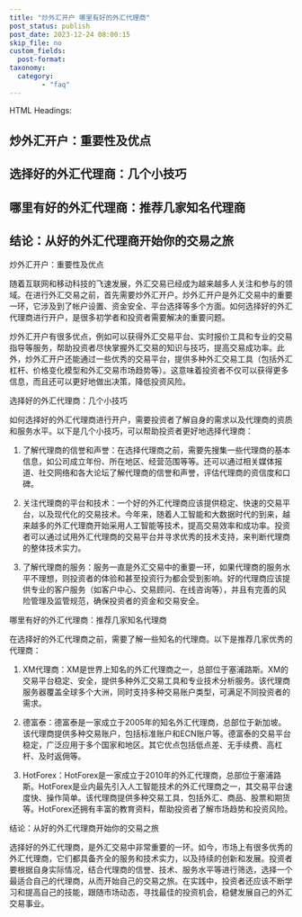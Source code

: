 ```yaml
---
title: "炒外汇开户 哪里有好的外汇代理商"
post_status: publish
post_date: 2023-12-24 08:00:15
skip_file: no
custom_fields: 
  post-format: 
taxonomy:
  category:
        - "faq"
---
```


HTML Headings:

## 炒外汇开户：重要性及优点

## 选择好的外汇代理商：几个小技巧

## 哪里有好的外汇代理商：推荐几家知名代理商

## 结论：从好的外汇代理商开始你的交易之旅

炒外汇开户：重要性及优点

随着互联网和移动科技的飞速发展，外汇交易已经成为越来越多人关注和参与的领域。在进行外汇交易之前，首先需要炒外汇开户。炒外汇开户是外汇交易中的重要一环，它涉及到了帐户设置、资金安全、平台选择等多个方面。如何选择好的外汇代理商进行开户，是很多初学者和投资者需要解决的重要问题。

炒外汇开户有很多优点，例如可以获得外汇交易平台、实时报价工具和专业的交易指导等服务，帮助投资者尽快掌握外汇交易的知识与技巧，提高交易成功率。此外，炒外汇开户还能通过一些优秀的交易平台，提供多种外汇交易工具（包括外汇杠杆、价格变化模型和外汇交易市场趋势等）。这意味着投资者不仅可以获得更多信息，而且还可以更好地做出决策，降低投资风险。

选择好的外汇代理商：几个小技巧

如何选择好的外汇代理商进行开户，需要投资者了解自身的需求以及代理商的资质和服务水平。以下是几个小技巧，可以帮助投资者更好地选择代理商：

1. 了解代理商的信誉和声誉：在选择代理商之前，需要先搜集一些代理商的基本信息，如公司成立年份、所在地区、经营范围等等。还可以通过相关媒体报道、社交网络和各大论坛了解代理商的信誉和声誉，评估代理商的资信度和口碑。

2. 关注代理商的平台和技术：一个好的外汇代理商应该提供稳定、快速的交易平台，以及现代化的交易技术。今年来，随着人工智能和大数据时代的到来，越来越多的外汇代理商开始采用人工智能等技术，提高交易效率和成功率。投资者可以通过试用外汇代理商的交易平台并寻求优秀的技术支持，来判断代理商的整体技术实力。

3. 了解代理商的服务：服务一直是外汇交易中的重要一环，如果代理商的服务水平不理想，则投资者的体验和甚至投资行为都会受到影响。好的代理商应该提供专业的客户服务（如客户中心、交易顾问、在线咨询等），并且有完善的风险管理及监管规范，确保投资者的资金和交易安全。

哪里有好的外汇代理商：推荐几家知名代理商

在选择好的外汇代理商之前，需要了解一些知名的代理商。以下是推荐几家优秀的代理商：

1. XM代理商：XM是世界上知名的外汇代理商之一，总部位于塞浦路斯。XM的交易平台稳定、安全，提供多种外汇交易工具和专业技术分析服务。该代理商服务器覆盖全球多个大洲，同时支持多种交易账户类型，可满足不同投资者的需求。

2. 德富泰：德富泰是一家成立于2005年的知名外汇代理商，总部位于新加坡。该代理商提供多种交易账户，包括标准账户和ECN账户等。德富泰的交易平台稳定，广泛应用于多个国家和地区。其它优点包括低点差、无手续费、高杠杆、及时返佣等。

3. HotForex：HotForex是一家成立于2010年的外汇代理商，总部位于塞浦路斯。HotForex是业内最先引入人工智能技术的外汇代理商之一，其交易平台速度快、操作简单。该代理商提供多种交易工具，包括外汇、商品、股票和期货等。HotForex还拥有丰富的教育资料，帮助投资者了解市场趋势和投资风险。

结论：从好的外汇代理商开始你的交易之旅

选择好的外汇代理商，是外汇交易中非常重要的一环。如今，市场上有很多优秀的外汇代理商，它们都具备齐全的服务和技术实力，以及持续的创新和发展。投资者要根据自身实际情况，结合代理商的信誉、技术、服务水平等进行筛选，选择一个最适合自己的代理商，从而开始自己的交易之旅。在实践中，投资者还应该不断学习和提高自己的技能，跟随市场动态，寻找最佳的投资机会，稳健发展自己的外汇交易事业。
